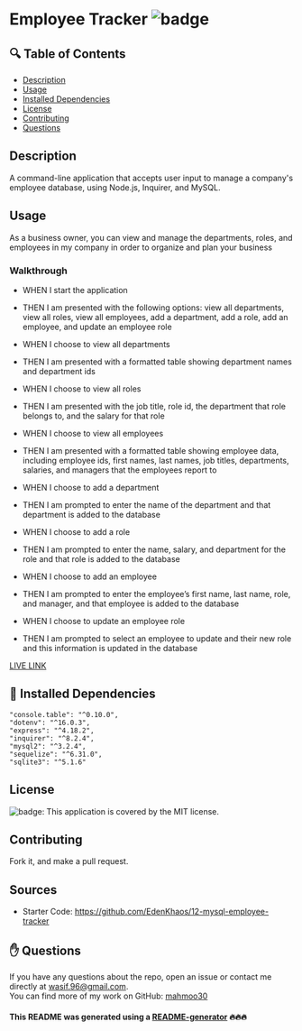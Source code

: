 # Employee Tracker ![badge](https://img.shields.io/badge/license-MIT-brightgreen)

## 🔍 Table of Contents
- [Description](#description)
- [Usage](#usage)
- [Installed Dependencies](#install)
- [License](#license)
- [Contributing](#contribute)
- [Questions](#questions)

## Description
A command-line application that accepts user input to manage a company's employee database, using Node.js, Inquirer, and MySQL.

## Usage
As a business owner, you can view and manage the departments, roles, and employees in my company in order to organize and plan your business

### Walkthrough
* WHEN I start the application
 - THEN I am presented with the following options: view all departments, view all roles, view all employees, add a department, add a role, add an employee, and update an employee role
* WHEN I choose to view all departments
 - THEN I am presented with a formatted table showing department names and department ids
* WHEN I choose to view all roles
 - THEN I am presented with the job title, role id, the department that role belongs to, and the salary for that role
* WHEN I choose to view all employees
 - THEN I am presented with a formatted table showing employee data, including employee ids, first names, last names, job titles, departments, salaries, and managers that the employees report to
* WHEN I choose to add a department
 - THEN I am prompted to enter the name of the department and that department is added to the database
* WHEN I choose to add a role
 - THEN I am prompted to enter the name, salary, and department for the role and that role is added to the database
* WHEN I choose to add an employee
 - THEN I am prompted to enter the employee’s first name, last name, role, and manager, and that employee is added to the database
* WHEN I choose to update an employee role
 - THEN I am prompted to select an employee to update and their new role and this information is updated in the database

[LIVE LINK](https://drive.google.com/file/d/1qmLa9xrAlR2lRp42an9IkdLnBdiEMgaj/view)

## 💾 Installed Dependencies
    "console.table": "^0.10.0",
    "dotenv": "^16.0.3",
    "express": "^4.18.2",
    "inquirer": "^8.2.4",
    "mysql2": "^3.2.4",
    "sequelize": "^6.31.0",
    "sqlite3": "^5.1.6"

## License
![badge](https://img.shields.io/badge/license-MIT-brightgreen): This application is covered by the MIT license. 

## Contributing
Fork it, and make a pull request.

## Sources
- Starter Code: https://github.com/EdenKhaos/12-mysql-employee-tracker

## ✋ Questions
If you have any questions about the repo, open an issue or contact me directly at wasif.96@gmail.com. <br />
You can find more of my work on GitHub: [mahmoo30](https://github.com/mahmoo30)

#### This README was generated using a [README-generator](https://github.com/mahmoo30/readmegenerator) 🔥🔥🔥